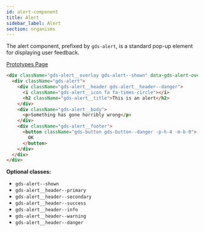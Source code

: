 ```yaml
---
id: alert-component
title: Alert
sidebar_label: Alert
section: organisms
---
```


The alert component, prefixed by `gds-alert`, is a standard pop-up element for displaying user feedback.

<p style="margin-bottom: 0.8em">
    <a href="https://ds.gumgum.com/stable/index.html#gds-alert" target="_blank">Prototypes Page</a>
</p>

```html
<div className="gds-alert__overlay gds-alert--shown" data-gds-alert-overlay>
  <div className="gds-alert">
    <div className="gds-alert__header gds-alert__header--danger">
      <i className="gds-alert__icon fa fa-times-circle"></i>
      <h2 className="gds-alert__title">This is an alert</h2>
    </div>
    <div className="gds-alert__body">
      <p>Something has gone horribly wrong</p>
    </div>
    <div className="gds-alert__footer">
      <button className="gds-button gds-button--danger -p-h-4 -m-b-0">
        OK
      </button>
    </div>
  </div>
</div>
```

**Optional classes:**

- `gds-alert--shown`
- `gds-alert__header--primary`
- `gds-alert__header--secondary`
- `gds-alert__header--success`
- `gds-alert__header--info`
- `gds-alert__header--warning`
- `gds-alert__header--danger`
